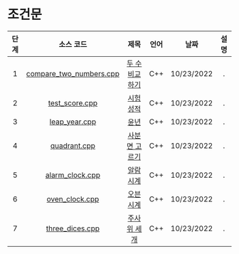# 조건문
|단계|소스 코드|제목|언어|날짜|설명|
|:---:|:---:|:---:|:---:|:---:|:---:|
|1|[compare_two_numbers.cpp](./compare_two_numbers.cpp)|[두 수 비교하기](http://boj.kr/1330)|C++|10/23/2022|.|
|2|[test_score.cpp](./test_score.cpp)|[시험 성적](http://boj.kr/9498)|C++|10/23/2022|.|
|3|[leap_year.cpp](./leap_year.cpp)|[윤년](http://boj.kr/2753)|C++|10/23/2022|.|
|4|[quadrant.cpp](./quadrant.cpp)|[사분면 고르기](http://boj.kr/14681)|C++|10/23/2022|.|
|5|[alarm_clock.cpp](./alarm_clock.cpp)|[알람 시계](http://boj.kr/2884)|C++|10/23/2022|.|
|6|[oven_clock.cpp](./oven_clock.cpp)|[오븐 시계](http://boj.kr/2525)|C++|10/23/2022|.|
|7|[three_dices.cpp](./three_dices.cpp)|[주사위 세개](http://boj.kr/2480)|C++|10/23/2022|.|